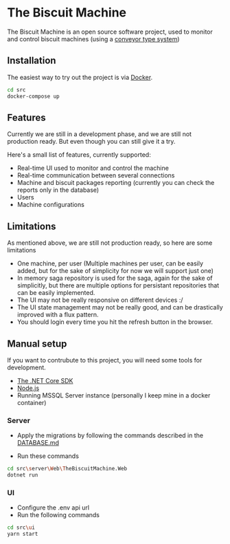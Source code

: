 # The Biscuit Machine

The Biscuit Machine is an open source software project, used to monitor and control biscuit machines (using a [conveyor type system](https://en.wikipedia.org/wiki/Conveyor_system))

## Installation

The easiest way to try out the project is via [Docker](https://www.docker.com/).

```bash
cd src
docker-compose up
```

## Features

Currently we are still in a development phase, and we are still not production ready.
But even though you can still give it a try.

Here's a small list of features, currently supported:

- Real-time UI used to monitor and control the machine
- Real-time communication between several connections
- Machine and biscuit packages reporting (currently you can check the reports only in the database)
- Users
- Machine configurations

## Limitations

As mentioned above, we are still not production ready, so here are some limitations

- One machine, per user (Multiple machines per user, can be easily added, but for the sake of simplicity for now we will support just one)
- In memory saga repository is used for the saga, again for the sake of simplicitly, but there are multiple options for persistant repositories that can be easily implemented.
- The UI may not be really responsive on different devices :/
- The UI state management may not be really good, and can be drastically improved with a flux pattern.
- You should login every time you hit the refresh button in the browser.

## Manual setup

If you want to contrubute to this project, you will need some tools for development.

- [The .NET Core SDK](https://dotnet.microsoft.com/download)
- [Node.js](https://nodejs.org/en/)
- Running MSSQL Server instance (personally I keep mine in a docker container)

### Server

- Apply the migrations by following the commands described in the [DATABASE.md](.\src\server\Infrastructure\TheBiscuitMachine.Infrastructure\DATABASE.md)

- Run these commands

```bash
cd src\server\Web\TheBiscuitMachine.Web
dotnet run
```

### UI

- Configure the .env api url
- Run the following commands

```bash
cd src\ui
yarn start
```
